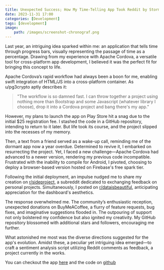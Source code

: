 ```yaml
---
title: Unexpected Success; How My Time-Telling App Took Reddit by Storm
date: 2023-11-31 17:00
categories: [Development]
tags: [development]
image:
    path: /images/screenshot-chronograf.png
---
```


Last year, an intriguing idea sparked within me: an application that tells time through progress bars, visually representing the passage of time as a percentage. Drawing from my experience with Apache Cordova, a versatile tool for cross-platform app development, I believed it was the perfect fit for bringing this concept to life.

Apache Cordova’s rapid workflow had always been a boon for me, enabling swift integration of HTML/JS into a cross-platform container. As u/pg3crypto aptly describes it: 

> "The workflow is so damned fast. I can throw together a project using nothing more than Bootstrap and some Javascript (whatever library I choose), drop it into a Cordova project and bang there's my app."

However, my plans to launch the app on Play Store hit a snag due to the initial $25 registration fee. I stashed the code in a GitHub repository, intending to return to it later. But life took its course, and the project slipped into the recesses of my memory.

Then, a text from a friend served as a wake-up call, reminding me of the dormant app now a year overdue. Determined to revive it, I embarked on resurrecting the project. Yet, I faced a new challenge—Apache Cordova had advanced to a newer version, rendering my previous code incompatible. Frustrated with the inability to compile for Android, I pivoted, choosing to deploy a browser-based version hosted on Firebase's free spark tier.

Following the initial deployment, an impulse nudged me to share my creation on [r/sideproject](https://old.reddit.com/r/SideProject/comments/186rbl4/if_you_need_an_intuitive_way_of_telling_time/), a subreddit dedicated to exchanging feedback on personal projects. Simultaneously, I posted on [r/dataisbeautiful](https://old.reddit.com/r/dataisbeautiful/comments/186xl36/oc_created_this_webapp_to_show_you_how_much_time/), anticipating appreciation for the dashboard's aesthetics.

The response overwhelmed me. The community’s enthusiastic reception, unexpected donations on BuyMeACoffee, a flurry of feature requests, bug fixes, and imaginative suggestions flooded in. The outpouring of support not only bolstered my confidence but also ignited my creativity. My GitHub repository blossomed with additional stars and followers, encouraging me further.

What astonished me most was the diverse directions suggested for the app's evolution. Amidst these, a peculiar yet intriguing idea emerged—to craft a sentiment analysis script utilizing Reddit comments as feedback, a project currently in the works.

You can checkout the app [here](https://chronograff.web.app/) and the code on [github](https://github.com/munabedan/chronograf)